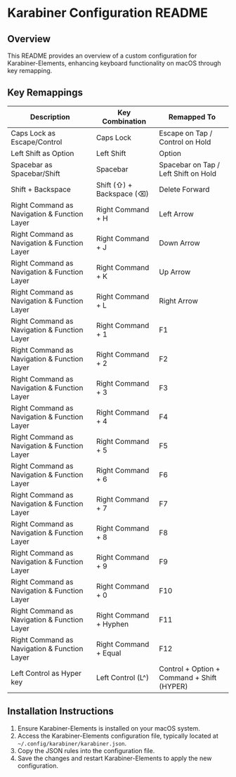 # Karabiner Configuration README

## Overview

This README provides an overview of a custom configuration for Karabiner-Elements, enhancing keyboard functionality on macOS through key remapping.

## Key Remappings

| Description                                  | Key Combination           | Remapped To                                |
| -------------------------------------------- | ------------------------- | ------------------------------------------ |
| Caps Lock as Escape/Control                  | Caps Lock                 | Escape on Tap / Control on Hold            |
| Left Shift as Option                         | Left Shift                | Option                                     |
| Spacebar as Spacebar/Shift                   | Spacebar                  | Spacebar on Tap / Left Shift on Hold       |
| Shift + Backspace                            | Shift (⇧) + Backspace (⌫) | Delete Forward                             |
| Right Command as Navigation & Function Layer | Right Command + H         | Left Arrow                                 |
| Right Command as Navigation & Function Layer | Right Command + J         | Down Arrow                                 |
| Right Command as Navigation & Function Layer | Right Command + K         | Up Arrow                                   |
| Right Command as Navigation & Function Layer | Right Command + L         | Right Arrow                                |
| Right Command as Navigation & Function Layer | Right Command + 1         | F1                                         |
| Right Command as Navigation & Function Layer | Right Command + 2         | F2                                         |
| Right Command as Navigation & Function Layer | Right Command + 3         | F3                                         |
| Right Command as Navigation & Function Layer | Right Command + 4         | F4                                         |
| Right Command as Navigation & Function Layer | Right Command + 5         | F5                                         |
| Right Command as Navigation & Function Layer | Right Command + 6         | F6                                         |
| Right Command as Navigation & Function Layer | Right Command + 7         | F7                                         |
| Right Command as Navigation & Function Layer | Right Command + 8         | F8                                         |
| Right Command as Navigation & Function Layer | Right Command + 9         | F9                                         |
| Right Command as Navigation & Function Layer | Right Command + 0         | F10                                        |
| Right Command as Navigation & Function Layer | Right Command + Hyphen    | F11                                        |
| Right Command as Navigation & Function Layer | Right Command + Equal     | F12                                        |
| Left Control as Hyper key                    | Left Control (L^)         | Control + Option + Command + Shift (HYPER) |

## Installation Instructions

1. Ensure Karabiner-Elements is installed on your macOS system.
2. Access the Karabiner-Elements configuration file, typically located at `~/.config/karabiner/karabiner.json`.
3. Copy the JSON rules into the configuration file.
4. Save the changes and restart Karabiner-Elements to apply the new configuration.

